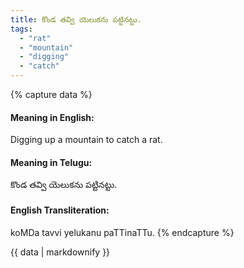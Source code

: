 ```yaml
---
title: కొండ తవ్వి యెలుకను పట్టినట్టు.
tags:
  - "rat"
  - "mountain"
  - "digging"
  - "catch"
---
```


{% capture data %}
#### Meaning in English:
Digging up a mountain to catch a rat.

#### Meaning in Telugu:
కొండ తవ్వి యెలుకను పట్టినట్టు.

#### English Transliteration:
koMDa tavvi yelukanu paTTinaTTu.
{% endcapture %}

{{ data | markdownify }}

